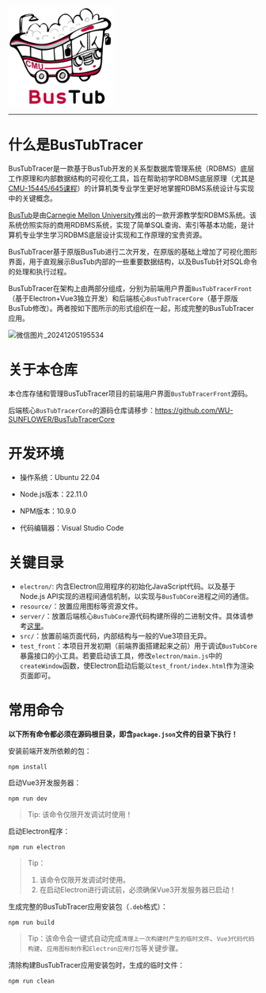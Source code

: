 <img src="https://raw.githubusercontent.com/cmu-db/bustub/master/logo/bustub-whiteborder.svg" alt="BusTub Logo" height="200">

-----------------

# 什么是BusTubTracer

BusTubTracer是一款基于BusTub开发的关系型数据库管理系统（RDBMS）底层工作原理和内部数据结构的可视化工具，旨在帮助初学RDBMS底层原理（尤其是[CMU-15445/645课程](https://15445.courses.cs.cmu.edu/)）的计算机类专业学生更好地掌握RDBMS系统设计与实现中的关键概念。

[BusTub](https://github.com/cmu-db/bustub)是由[Carnegie Mellon University](https://www.cs.cmu.edu/)推出的一款开源教学型RDBMS系统。该系统仿照实际的商用RDBMS系统，实现了简单SQL查询、索引等基本功能，是计算机专业学生学习RDBMS底层设计实现和工作原理的宝贵资源。

BusTubTracer基于原版BusTub进行二次开发，在原版的基础上增加了可视化图形界面，用于直观展示BusTub内部的一些重要数据结构，以及BusTub针对SQL命令的处理和执行过程。

BusTubTracer在架构上由两部分组成，分别为前端用户界面`BusTubTracerFront`（基于Electron+Vue3独立开发）和后端核心`BusTubTracerCore`（基于原版BusTub修改）。两者按如下图所示的形式组织在一起，形成完整的BusTubTracer应用。

<img width="917" alt="微信图片_20241205195534" src="https://github.com/user-attachments/assets/bb742330-80ab-4100-a3ec-b9805f145acb">


# 关于本仓库

本仓库存储和管理BusTubTracer项目的前端用户界面`BusTubTracerFront`源码。

后端核心`BusTubTracerCore`的源码仓库请移步：https://github.com/WU-SUNFLOWER/BusTubTracerCore

# 开发环境

- 操作系统：Ubuntu 22.04

- Node.js版本：22.11.0

- NPM版本：10.9.0

- 代码编辑器：Visual Studio Code

# 关键目录

- `electron/`: 内含Electron应用程序的初始化JavaScript代码。以及基于Node.js API实现的进程间通信机制，以实现与`BusTubCore`进程之间的通信。
- `resource/`：放置应用图标等资源文件。
- `server/`：放置后端核心`BusTubCore`源代码构建所得的二进制文件。具体请参考[这里](https://github.com/WU-SUNFLOWER/BusTubTracerCore?tab=readme-ov-file#%E6%9E%84%E5%BB%BA)。
- `src/`：放置前端页面代码，内部结构与一般的Vue3项目无异。
- `test_front`：本项目开发初期（前端界面搭建起来之前）用于调试`BusTubCore`暴露接口的小工具。若要启动该工具，修改`electron/main.js`中的`createWindow`函数，使Electron启动后能以`test_front/index.html`作为渲染页面即可。

# 常用命令

**以下所有命令都必须在源码根目录，即含`package.json`文件的目录下执行！**

安装前端开发所依赖的包：

```shell
npm install
```

启动Vue3开发服务器：

```shell
npm run dev
```

> Tip: 该命令仅限开发调试时使用！

启动Electron程序：
```shell
npm run electron
```

> Tip：
> 1. 该命令仅限开发调试时使用。
> 1. 在启动Electron进行调试前，必须确保Vue3开发服务器已启动！

生成完整的BusTubTracer应用安装包（`.deb`格式）：
```shell
npm run build
```

> Tip：该命令会一键式自动完成`清理上一次构建时产生的临时文件`、`Vue3代码代码构建`、`应用图标制作`和`Electron应用打包`等关键步骤。

清除构建BusTubTracer应用安装包时，生成的临时文件：
```shell
npm run clean
```
